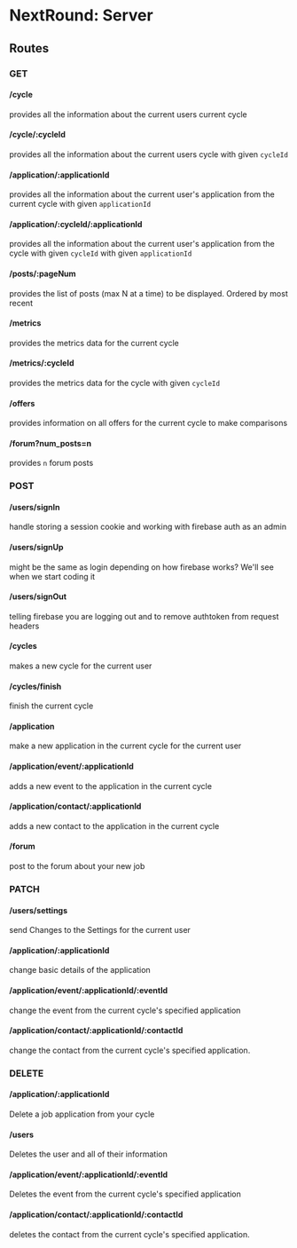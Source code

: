 # NextRound: Server

## Routes

### GET

#### /cycle

provides all the information about the current users current cycle

#### /cycle/:cycleId

provides all the information about the current users cycle with given `cycleId`

#### /application/:applicationId

provides all the information about the current user's application from the current cycle with given `applicationId`

#### /application/:cycleId/:applicationId

provides all the information about the current user's application from the cycle  with given `cycleId` with given `applicationId`

#### /posts/:pageNum

provides the list of posts (max N at a time) to be displayed. Ordered by most recent

#### /metrics

provides the metrics data for the current cycle

#### /metrics/:cycleId

provides the metrics data for the cycle with given `cycleId`

#### /offers

provides information on all offers for the current cycle to make comparisons

#### /forum?num_posts=n

provides `n` forum posts

### POST

#### /users/signIn

handle storing a session cookie and working with firebase auth as an admin

#### /users/signUp

might be the same as login depending on how firebase works? We'll see when we start coding it

#### /users/signOut

telling firebase you are logging out and to remove authtoken from request headers

#### /cycles

makes a new cycle for the current user

#### /cycles/finish

finish the current cycle

#### /application

make a new application in the current cycle for the current user

#### /application/event/:applicationId

adds a new event to the application in the current cycle

#### /application/contact/:applicationId

adds a new contact to the application in the current cycle

#### /forum

post to the forum about your new job

### PATCH

#### /users/settings

send Changes to the Settings for the current user

#### /application/:applicationId

change basic details of the application

#### /application/event/:applicationId/:eventId

change the event from the current cycle's specified application

#### /application/contact/:applicationId/:contactId

change the contact from the current cycle's specified application.

### DELETE

#### /application/:applicationId

Delete a job application from your cycle

#### /users

Deletes the user and all of their information

#### /application/event/:applicationId/:eventId

Deletes the event from the current cycle's specified application

#### /application/contact/:applicationId/:contactId

deletes the contact from the current cycle's specified application.
